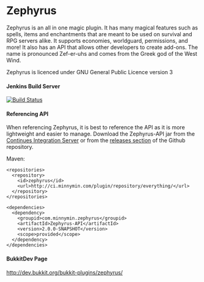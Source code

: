 Zephyrus
========

Zephyrus is an all in one magic plugin. It has many magical features such as spells, items and enchantments that are meant to be used on survival and RPG servers alike. It supports economies, worldguard, permissions, and more! It also has an API that allows other developers to create add-ons. The name is pronounced Zef-er-uhs and comes from the Greek god of the West Wind.

Zephyrus is licenced under GNU General Public Licence version 3

#### Jenkins Build Server

[![Build Status](http://ci.minnymin.com/job/Zephyrus-II/badge/icon)](http://ci.minnymin.com/job/Zephyrus-II/)

#### Referencing API
When referencing Zephyrus, it is best to reference the API as it is more lightweight and easier to manage. Download the Zephyrus-API jar from the [Continues Integration Server](http://ci.minezrc.net/job/Zephyrus-II/lastStableBuild/) or from the [releases section](https://github.com/minnymin3/Zephyrus-II/releases) of the Github repository.

Maven:

    <repositories>
      <repository>
        <id>zephyrus</id>
        <url>http://ci.minnymin.com/plugin/repository/everything/</url>
      </repository>
    </repositories>

    <dependencies>
      <dependency>
        <groupid>com.minnymin.zephyrus</groupid>
        <artifactId>Zephyrus-API</artifactId>
        <version>2.0.0-SNAPSHOT</version>
        <scope>provided</scope>
      </dependency>
    </dependencies>


#### BukkitDev Page

http://dev.bukkit.org/bukkit-plugins/zephyrus/

